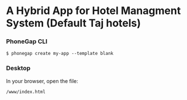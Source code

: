 # A Hybrid App for Hotel Managment System (Default Taj hotels) 

### PhoneGap CLI

    $ phonegap create my-app --template blank

### Desktop

In your browser, open the file:

    /www/index.html

